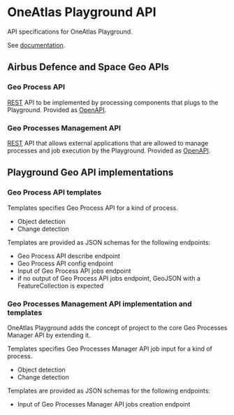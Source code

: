 # OneAtlas Playground API

API specifications for OneAtlas Playground.

See [documentation](http://playground-docs.readthedocs.io/).

## Airbus Defence and Space Geo APIs

### Geo Process API

[REST](https://en.wikipedia.org/wiki/Representational_state_transfer) API to be implemented by processing components that plugs to the Playground.
Provided as [OpenAPI](https://en.wikipedia.org/wiki/OpenAPI_Specification).

### Geo Processes Management API

[REST](https://en.wikipedia.org/wiki/Representational_state_transfer) API that allows external applications that are allowed to manage processes and job execution by the Playground.
Provided as [OpenAPI](https://en.wikipedia.org/wiki/OpenAPI_Specification).

## Playground Geo API implementations

### Geo Process API templates

Templates specifies Geo Process API for a kind of process.

* Object detection
* Change detection

Templates are provided as JSON schemas for the following endpoints:

* Geo Process API describe endpoint
* Geo Process API config endpoint
* Input of Geo Process API jobs endpoint
* if no output of Geo Process API jobs endpoint, GeoJSON with a FeatureCollection is expected

### Geo Processes Management API implementation and templates

OneAtlas Playground adds the concept of project to the core Geo Processes Manager API by extending it.

Templates specifies Geo Processes Manager API job input for a kind of process.

* Object detection
* Change detection

Templates are provided as JSON schemas for the following endpoints:

* Input of Geo Processes Manager API jobs creation endpoint
